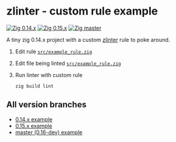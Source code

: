# zlinter - custom rule example

[![Zig 0.14.x](https://img.shields.io/github/actions/workflow/status/KurtWagner/zlinter-custom-rule-example/ci.yml?branch=0.14.x&label=Zig%200.14.x&style=flat)](https://github.com/KurtWagner/zlinter/actions/workflows/ci.yml)
[![Zig 0.15.x](https://img.shields.io/github/actions/workflow/status/KurtWagner/zlinter-custom-rule-example/ci.yml?branch=0.15.x&label=Zig%200.15.x&style=flat)](https://github.com/KurtWagner/zlinter/actions/workflows/ci.yml)
[![Zig master](https://img.shields.io/github/actions/workflow/status/KurtWagner/zlinter-custom-rule-example/ci.yml?branch=master&label=Zig%200.16.x&style=flat)](https://github.com/KurtWagner/zlinter/actions/workflows/ci.yml)

A tiny zig 0.14.x project with a custom [zlinter](https://github.com/KurtWagner/zlinter) rule to poke around.

1. Edit rule [`src/example_rule.zig`](src/example_rule.zig)

2. Edit file being linted [`src/example_rule.zig`](src/main.zig)

3. Run linter with custom rule

    ```shell
    zig build lint
    ```

## All version branches

* [0.14.x example](https://github.com/KurtWagner/zlinter-custom-rule-example/tree/0.15.x)
* [0.15.x example](https://github.com/KurtWagner/zlinter-custom-rule-example/tree/0.14.x)
* [master (0.16-dev) example](https://github.com/KurtWagner/zlinter-custom-rule-example/tree/master)
